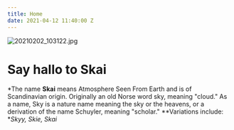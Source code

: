 ```yaml
---
title: Home
date: 2021-04-12 11:40:00 Z
---
```


![20210202_103122.jpg](/uploads/20210202_103122.jpg)

# Say hallo to Skai  

*The name **Skai** means Atmosphere Seen From Earth and is of Scandinavian origin. Originally an old Norse word sky, meaning "cloud." As a name, Sky is a nature name meaning the sky or the heavens, or a derivation of the name Schuyler, meaning "scholar." **Variations include: **Skyy, Skie, Skai*
